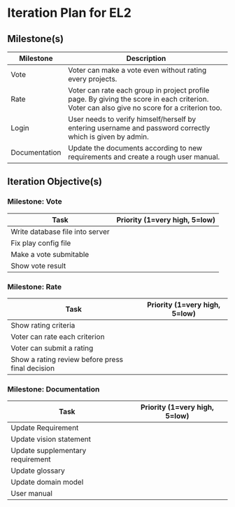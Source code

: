# Iteration Plan for EL2

## Milestone(s)

| Milestone | Description |
|-----------|-----------------------------------------|
| Vote | Voter can make a vote even without rating every projects. |
| Rate | Voter can rate each group in project profile page. By giving the score in each criterion. Voter can also give no score for a criterion too. |
| Login | User needs to verify himself/herself by entering username and password correctly which is given by admin. |
| Documentation | Update the documents according to new requirements and create a rough user manual. |  
  
## Iteration Objective(s)
### Milestone: Vote
| Task | Priority (1=very high, 5=low) |
|-----------------------------|:---:|
| Write database file into server |  |
| Fix play config file |  |
| Make a vote submitable |  |
| Show vote result |  |
### Milestone: Rate 
| Task | Priority (1=very high, 5=low) |
|-----------------------------|:---:|
| Show rating criteria |  |
| Voter can rate each criterion |  |
| Voter can submit a rating |  |
| Show a rating review before press final decision |  |
### Milestone: Documentation
| Task | Priority (1=very high, 5=low) |
|-----------------------------|:---:|
| Update Requirement  |  |
| Update vision statement |  |
| Update supplementary requirement |  |
| Update glossary |  |
| Update domain model |  |
| User manual |  |


